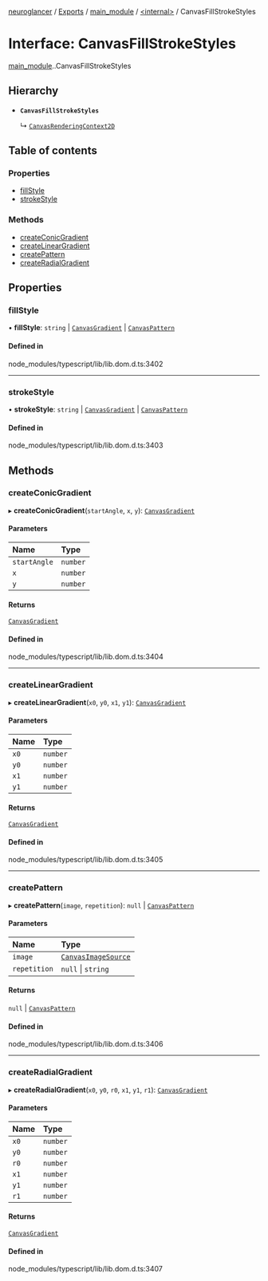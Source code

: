 [neuroglancer](../README.md) / [Exports](../modules.md) / [main\_module](../modules/main_module.md) / [<internal\>](../modules/main_module._internal_.md) / CanvasFillStrokeStyles

# Interface: CanvasFillStrokeStyles

[main_module](../modules/main_module.md).[<internal>](../modules/main_module._internal_.md).CanvasFillStrokeStyles

## Hierarchy

- **`CanvasFillStrokeStyles`**

  ↳ [`CanvasRenderingContext2D`](main_module._internal_.CanvasRenderingContext2D.md)

## Table of contents

### Properties

- [fillStyle](main_module._internal_.CanvasFillStrokeStyles.md#fillstyle)
- [strokeStyle](main_module._internal_.CanvasFillStrokeStyles.md#strokestyle)

### Methods

- [createConicGradient](main_module._internal_.CanvasFillStrokeStyles.md#createconicgradient)
- [createLinearGradient](main_module._internal_.CanvasFillStrokeStyles.md#createlineargradient)
- [createPattern](main_module._internal_.CanvasFillStrokeStyles.md#createpattern)
- [createRadialGradient](main_module._internal_.CanvasFillStrokeStyles.md#createradialgradient)

## Properties

### fillStyle

• **fillStyle**: `string` \| [`CanvasGradient`](../modules/main_module._internal_.md#canvasgradient) \| [`CanvasPattern`](../modules/main_module._internal_.md#canvaspattern)

#### Defined in

node_modules/typescript/lib/lib.dom.d.ts:3402

___

### strokeStyle

• **strokeStyle**: `string` \| [`CanvasGradient`](../modules/main_module._internal_.md#canvasgradient) \| [`CanvasPattern`](../modules/main_module._internal_.md#canvaspattern)

#### Defined in

node_modules/typescript/lib/lib.dom.d.ts:3403

## Methods

### createConicGradient

▸ **createConicGradient**(`startAngle`, `x`, `y`): [`CanvasGradient`](../modules/main_module._internal_.md#canvasgradient)

#### Parameters

| Name | Type |
| :------ | :------ |
| `startAngle` | `number` |
| `x` | `number` |
| `y` | `number` |

#### Returns

[`CanvasGradient`](../modules/main_module._internal_.md#canvasgradient)

#### Defined in

node_modules/typescript/lib/lib.dom.d.ts:3404

___

### createLinearGradient

▸ **createLinearGradient**(`x0`, `y0`, `x1`, `y1`): [`CanvasGradient`](../modules/main_module._internal_.md#canvasgradient)

#### Parameters

| Name | Type |
| :------ | :------ |
| `x0` | `number` |
| `y0` | `number` |
| `x1` | `number` |
| `y1` | `number` |

#### Returns

[`CanvasGradient`](../modules/main_module._internal_.md#canvasgradient)

#### Defined in

node_modules/typescript/lib/lib.dom.d.ts:3405

___

### createPattern

▸ **createPattern**(`image`, `repetition`): ``null`` \| [`CanvasPattern`](../modules/main_module._internal_.md#canvaspattern)

#### Parameters

| Name | Type |
| :------ | :------ |
| `image` | [`CanvasImageSource`](../modules/main_module._internal_.md#canvasimagesource) |
| `repetition` | ``null`` \| `string` |

#### Returns

``null`` \| [`CanvasPattern`](../modules/main_module._internal_.md#canvaspattern)

#### Defined in

node_modules/typescript/lib/lib.dom.d.ts:3406

___

### createRadialGradient

▸ **createRadialGradient**(`x0`, `y0`, `r0`, `x1`, `y1`, `r1`): [`CanvasGradient`](../modules/main_module._internal_.md#canvasgradient)

#### Parameters

| Name | Type |
| :------ | :------ |
| `x0` | `number` |
| `y0` | `number` |
| `r0` | `number` |
| `x1` | `number` |
| `y1` | `number` |
| `r1` | `number` |

#### Returns

[`CanvasGradient`](../modules/main_module._internal_.md#canvasgradient)

#### Defined in

node_modules/typescript/lib/lib.dom.d.ts:3407
